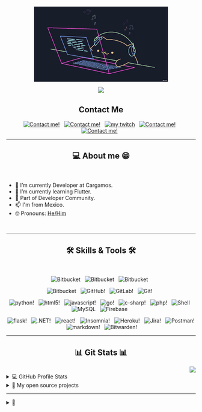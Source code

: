 <!-- Typing SVG by DenverCoder1 - https://github.com/DenverCoder1/readme-typing-svg -->
<p align="center">
<img align="center" src="assets/gif/coding.gif" alt="Coding" height="200px" />
</p>
<p align="center">
<a href="https://git.io/typing-svg"><img src="https://readme-typing-svg.herokuapp.com?size=25&color=F75C7E&center=true&vCenter=true&width=540&lines=Hey!+Xide's+here%F0%9F%91%8B;5%2B+years+of+coding+expirience;Always+learning+new+things"></a>
</p>

<h2 align="center">Contact Me</h2>

<p align="center">
  <a href="mailto:ixicaleescalate@gmail.com?subject=Hello%20Xide,%20from%20github"><img src="https://img.shields.io/badge/ixicaleescalate@gmail.com-D14836?style=for-the-badge&logo=gmail&logoColor=white" alt="Contact me!" height="30px" /></a>&#8287;&#8287;
  <a href="https://www.linkedin.com/in/ixicale/"><img src="https://img.shields.io/badge/linkedin-%230077B5.svg?style=for-the-badge&logo=linkedin&logoColor=white" alt="Contact me!" height="30px" /></a>&#8287;&#8287;
  <a href="https://www.twitch.tv/xiide_"><img src="https://img.shields.io/badge/xidee---%239146FF.svg?style=for-the-badge&logo=Twitch&logoColor=white" alt="my twitch" height="30px" /></a>&#8287;&#8287;
  <a href="https://steamcommunity.com/id/_xide/"><img src="https://img.shields.io/badge/xide-%23000000.svg?style=for-the-badge&logo=steam&logoColor=white" alt="Contact me!" height="30px" /></a>&#8287;&#8287;
  <a href="https://discordapp.com/users/412476174237827072"><img src="https://img.shields.io/badge/xide-%237289DA.svg?style=for-the-badge&logo=discord&logoColor=white" alt="Contact me!" height="30px" /></a>&#8287;&#8287;
</p>

<hr>
<h2 align="center">💻 About me 😁</h2>
<br>

-   🔭 I’m currently Developer at Cargamos.
-   🌱 I’m currently learning Flutter.
-   👯 Part of Developer Community.
-   📫 I'm from Mexico.
-   🤓 Pronouns: [He/Him](https://www.mypronouns.org/he-him)

</details>

<br>
<hr>
<h2 align="center">🛠️ Skills & Tools 🛠️</h2>
<br>

<p align="center">
  <img src="https://img.shields.io/badge/Linux-FCC624?style=for-the-badge&logo=linux&logoColor=black" alt="Bitbucket" height="40" />&#8287;&#8287;
  <img src="https://img.shields.io/badge/Visual%20Studio%20Code-0078d7.svg?style=for-the-badge&logo=visual-studio-code&logoColor=white" alt="Bitbucket" height="40" />&#8287;&#8287;
  <img src="https://img.shields.io/badge/Windows-0078D6?style=for-the-badge&logo=windows&logoColor=white" alt="Bitbucket" height="40" />&#8287;&#8287;
</p>
<p align="center">
  <img src="https://img.shields.io/badge/bitbucket-%230047B3.svg?style=for-the-badge&logo=bitbucket&logoColor=white" alt="Bitbucket" height="35" />&#8287;&#8287;
  <img src="https://img.shields.io/badge/github-%23121011.svg?style=for-the-badge&logo=github&logoColor=white" alt="GitHub!" height="35" />&#8287;&#8287;
  <img src="https://img.shields.io/badge/gitlab-%23181717.svg?style=for-the-badge&logo=gitlab&logoColor=white" alt="GitLab!" height="35" />&#8287;&#8287;
  <img src="https://img.shields.io/badge/git-%23F05033.svg?style=for-the-badge&logo=git&logoColor=white" alt="Git!" height="35" />&#8287;&#8287;
</p>

<p align="center">
  <img src="https://img.shields.io/badge/python-3670A0?style=for-the-badge&logo=python&logoColor=ffdd54" alt="python!" height="25" />&#8287;&#8287;
  <img src="https://img.shields.io/badge/html5-%23E34F26.svg?style=for-the-badge&logo=html5&logoColor=white" alt="html5!" height="25" />&#8287;&#8287;
  <img src="https://img.shields.io/badge/javascript-%23323330.svg?style=for-the-badge&logo=javascript&logoColor=%23F7DF1E" alt="javascript!" height="25" />&#8287;&#8287;
  <img src="https://img.shields.io/badge/go-%2300ADD8.svg?style=for-the-badge&logo=go&logoColor=white" alt="go!" height="25" />&#8287;&#8287;
  <img src="https://img.shields.io/badge/c%23-%23239120.svg?style=for-the-badge&logo=c-sharp&logoColor=white" alt="c-sharp!" height="25" />&#8287;&#8287;
  <img src="https://img.shields.io/badge/php-%23777BB4.svg?style=for-the-badge&logo=php&logoColor=white" alt="php!" height="25" />&#8287;&#8287;
  <img src="https://img.shields.io/badge/shell_script-%23121011.svg?style=for-the-badge&logo=gnu-bash&logoColor=white" alt="Shell" height="25" />&#8287;&#8287;
  <img src="https://img.shields.io/badge/mysql-%2300f.svg?style=for-the-badge&logo=mysql&logoColor=white" alt="MySQL" height="25" />&#8287;&#8287;
  <img src="https://img.shields.io/badge/firebase-%23039BE5.svg?style=for-the-badge&logo=firebase" alt="Firebase" height="25" />&#8287;&#8287;
</p>

<p align="center">
  <img src="https://img.shields.io/badge/flask-%23000.svg?style=for-the-badge&logo=flask&logoColor=white" alt="flask!" height="20" />&#8287;&#8287;
  <img src="https://img.shields.io/badge/.NET-5C2D91?style=for-the-badge&logo=.net&logoColor=white" alt=".NET!" height="20" />&#8287;&#8287;
  <img src="https://img.shields.io/badge/react-%2320232a.svg?style=for-the-badge&logo=react&logoColor=%2361DAFB" alt="react!" height="20" />&#8287;&#8287;
  <img src="https://img.shields.io/badge/Insomnia-black?style=for-the-badge&logo=insomnia&logoColor=5849BE" alt="Insomnia!" height="20" />&#8287;&#8287;
  <img src="https://img.shields.io/badge/heroku-%23430098.svg?style=for-the-badge&logo=heroku&logoColor=white" alt="Heroku!" height="20" />&#8287;&#8287;
  <img src="https://img.shields.io/badge/jira-%230A0FFF.svg?style=for-the-badge&logo=jira&logoColor=white" alt="Jira!" height="20" />&#8287;&#8287;
  <img src="https://img.shields.io/badge/Postman-FF6C37?style=for-the-badge&logo=postman&logoColor=white" alt="Postman!" height="20" />&#8287;&#8287;
  <img src="https://img.shields.io/badge/markdown-%23000000.svg?style=for-the-badge&logo=markdown&logoColor=white" alt="markdown!" height="20" />&#8287;&#8287;
  <img src="https://img.shields.io/badge/-Bitwarden-175DDC?logo=bitwarden&logoColor=white" alt="Bitwarden!" height="20" />&#8287;&#8287;
</p>

<hr>
<h2 align="center">📊 Git Stats 📊</h2>
<img align="right" src="https://visitor-badge.glitch.me/badge?page_id=ixicale.ixicale">
<br>
<details> 
  <summary>💻 GitHub Profile Stats</summary>
  <br/>
    <a href="https://github.com/anuraghazra/github-readme-stats"><img alt="ixicale's Github Stats" src="https://denvercoder1-github-readme-stats.vercel.app/api/?username=ixicale&show_icons=true&count_private=true&theme=react&hide_border=true&bg_color=1F222E&title_color=F85D7F&icon_color=F8D866" height="192px"/></a>
  <a href="https://github.com/anuraghazra/github-readme-stats"><img alt="ixicale's Top Languages" src="https://github-readme-stats.vercel.app/api/top-langs/?username=ixicale&langs_count=8&layout=compact&theme=react&hide_border=true&bg_color=1F222E&title_color=F85D7F&icon_color=F8D866&hide=Jupyter%20Notebook" height="192px"/></a>
  <br/>
  <b>Note:</b> Top languages is only a metric of the languages my public code consists of and doesn't reflect experience or skill level.
<!--INFO: to run the next action, check here for more details https://github.com/athul/waka-readme -->

### Weekly development breakdown

<!--START_SECTION:waka-->

```text
Python       13 hrs 24 mins  ⣿⣿⣿⣿⣿⣿⣿⣿⣿⣿⣿⣷⣀⣀⣀⣀⣀⣀⣀⣀⣀⣀⣀⣀⣀   47.62 %
Markdown     6 hrs 36 mins   ⣿⣿⣿⣿⣿⣷⣀⣀⣀⣀⣀⣀⣀⣀⣀⣀⣀⣀⣀⣀⣀⣀⣀⣀⣀   23.46 %
JavaScript   3 hrs 11 mins   ⣿⣿⣷⣀⣀⣀⣀⣀⣀⣀⣀⣀⣀⣀⣀⣀⣀⣀⣀⣀⣀⣀⣀⣀⣀   11.33 %
Other        2 hrs 56 mins   ⣿⣿⣶⣀⣀⣀⣀⣀⣀⣀⣀⣀⣀⣀⣀⣀⣀⣀⣀⣀⣀⣀⣀⣀⣀   10.45 %
```

<!--END_SECTION:waka-->
</details>

<details> 
  <summary> 📘 My open source projects</summary>
  <p align="left">
    <a href="https://github.com/ixicale/Bitburner-scripts"><img width="282" src="https://denvercoder1-github-readme-stats.vercel.app/api/pin/?username=ixicale&repo=Bitburner-scripts&theme=react&bg_color=1F222E&title_color=F85D7F&icon_color=F8D866&hide_border=true&show_icons=false" alt="Bitburner-scripts" /></a>
  </p>

  <p align="left">
    <a href="https://github.com/ixicale?tab=repositories&sort=stargazers"><img alt="All Repositories" title="All Repositories" src="https://custom-icon-badges.herokuapp.com/badge/-All%20Repos-2962FF?style=for-the-badge&logoColor=white&logo=repo"/></a>
  </p>
</details>


<hr>
<details>
  <summary>💌</summary>
  <h2 align="center">❤️ Do you want to be my sponsor? ❤️</h2>
  <br>
  <p align="center">
    <a href="https://ko-fi.com/S6S77S0Z3?ref=onboarding_email_share2">
      <img src="https://img.shields.io/badge/Ko--fi-F16061?style=for-the-badge&logo=ko-fi&logoColor=white" alt="Ko-Fi!" height="35" />&#8287;&#8287;
    </a>
  </p>
</details>
